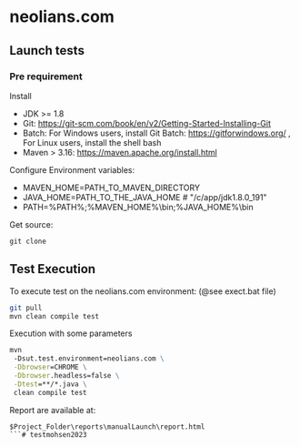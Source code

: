 # neolians.com


## Launch tests

### Pre requirement

Install

 * JDK >= 1.8 
 * Git: https://git-scm.com/book/en/v2/Getting-Started-Installing-Git
 * Batch: For Windows users, install Git Batch: https://gitforwindows.org/ , For Linux users, install the shell bash
 * Maven > 3.16: https://maven.apache.org/install.html
 
Configure Environment variables:

* MAVEN_HOME=PATH_TO_MAVEN_DIRECTORY
* JAVA_HOME=PATH_TO_THE_JAVA_HOME # "/c/app/jdk1.8.0_191"
* PATH=%PATH%;%MAVEN_HOME%\bin;%JAVA_HOME%\bin

Get source:

```
git clone
```

## Test Execution

To execute test on the neolians.com environment: (@see exect.bat file)

```sh
git pull
mvn clean compile test
```

Execution with some parameters
```bat
mvn  
 -Dsut.test.environment=neolians.com \
 -Dbrowser=CHROME \
 -Dbrowser.headless=false \
 -Dtest=**/*.java \
 clean compile test
```

Report are available at:

```
$Project_Folder\reports\manualLaunch\report.html
```# testmohsen2023
